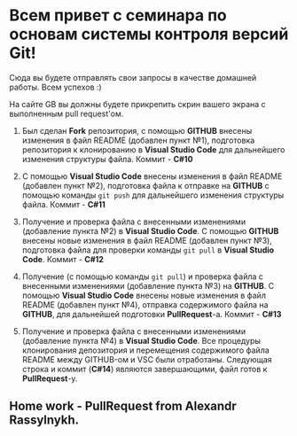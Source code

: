 # Всем привет с семинара по основам системы контроля версий Git!

Сюда вы будете отправлять свои запросы в качестве домашней работы. Всем успехов :)

На сайте GB вы должны будете прикрепить скрин вашего экрана с выполненным pull request'ом.

1. Был сделан **Fork** репозитория, с помощью **GITHUB** внесены изменения в файл README (добавлен пункт №1), подготовка репозитория к клонированию в **Visual Studio Code** для дальнейшего изменения структуры файла. Коммит - **С#10** 

2. C помощью **Visual Studio Code** внесены изменения в файл README (добавлен пункт №2), подготовка файла к отправке на **GITHUB** с помощью команды `git push` для дальнейшего изменения структуры файла. Коммит - **С#11** 

3. Получение и проверка файла с внесенными изменениями (добавление пункта №2) в **Visual Studio Code**. C помощью **GITHUB** внесены новые изменения в файл README (добавлен пункт №3), подготовка файла для проверки команды `git pull` в **Visual Studio Code**. Коммит - **С#12** 

4. Получение (с помощью команды `git pull`) и проверка файла с внесенными изменениями (добавление пункта №3) на **GITHUB**. C помощью **Visual Studio Code** внесены новые изменения в файл README (добавлен пункт №4), отправка содержимого файла на **GITHUB**, для дальнейшей подготовки **PullRequest**-а. Коммит - **С#13** 

5. Получение и проверка файла с внесенными изменениями (добавление пункта №4) в **Visual Studio Code**. Все процедуры клонирования депозитория и перемещения содержимого файла README между GITHUB-ом и VSС были отработаны. Следующая строка и коммит (**С#14**) являются завершающими, файл готов к **PullRequest**-у.

## Home work - PullRequest from Alexandr Rassylnykh.


